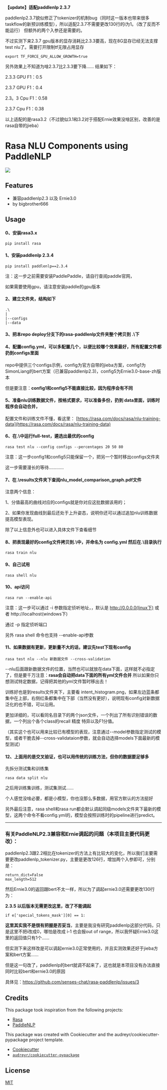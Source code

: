 **【update】适配paddlenlp 2.3.7**

paddlenlp2.3.7貌似修正了tokenizer的机制bug（同时这一版本也带来很多taskflow的新预训练模型），所以适配2.3.7不需要更改130行的i为1。（改了反而不能运行）
但额外的两个入参还是需要的。

不过实测下来2.3.7 gpu版本的显存消耗比2.3.3要高，现在8G显存已经无法支撑test nlu了。需要打开限制tf无限占用显存

`export TF_FORCE_GPU_ALLOW_GROWTH=true`

另外效果上不知道为啥2.3.7比2.3.3要下降…… 结果如下：

2.3.3 GPU F1：0.5

2.3.7 GPU F1：0.4

2.3。3 Cpu F1：0.58

2.3.7 Cpu F1：0.38

以上适配的是rasa3.2（不过貌似3.1和3.2对于搭配Ernie效果没啥区别，改善的是rasa自带的jieba）

# Rasa NLU Components using PaddleNLP

[![](https://img.shields.io/pypi/v/rasa_paddlenlp.svg)](https://pypi.python.org/pypi/rasa_paddlenlp)


## Features

- 兼容paddlenlp2.3 以及 Ernie3.0
- by bigbrother666

## Usage
#### 0、安装rasa3.x

```shell
pip install rasa
```

#### 1、安装paddlenlp 2.3.4

```shell
pip install paddlenlp==2.3.4
```
注：这一步之前需要安装PaddlePaddle，请自行查阅paddle官网，

如果需要使用gpu，请注意安装paddle的gpu版本

#### 2、建立文件夹，结构如下

```
.\
|
|--configs
|--data
```

#### 3、把本repo deploy分支下的rasa-paddlenlp文件夹整个拷贝到 .\下

#### 4、配置config.yml，可以多配置几个，以便比较哪个效果最好，所有配置文件都扔到configs里面

repo中提供三个configs示例，config为官方自带的jieba方案，config1为SimonLiang的bert方案（已兼容paddlenlp2.3)，config5为Ernie3.0-base-zh版本

但是要注意：**config1和config5不能直接比较，因为程序会有不同**

#### 5、准备nlu训练数据文件，按格式要求，可以准备多份，扔到 data里面，训练时程序会自动合并，

配置文件和训练文件不懂，看这里： [https://rasa.com/docs/rasa/nlu-training-data](https://rasa.com/docs/rasa/nlu-training-data)

#### 6、在.\中运行full-test，遴选出最优的config

```shell
rasa test nlu --config configs --percentages 20 50 80
```

注意：这一步config1和config5只能保留一个，把另一个暂时移出configs文件夹

这一步需要漫长的等待…………

#### 7、在.\results文件夹下查阅nlu_model_comparison_graph.pdf文件

注意两个信息：

1、分值最高的曲线对应的configs就是你对应这批数据该用的；

2、如果你发现曲线到最后还处于上升姿态，说明你还可以通过追加nlu训练数据提高模型表现。

除了以上信息外也可以进入具体文件下查看细节

#### 8、把表现最好的config文件拷贝到.\中，并命名为 config.yml 然后在.\目录执行

```shell
rasa train nlu
```

#### 9、自己试用

```shell
rasa shell nlu
```

#### 10、api访问

```shell
rasa run --enable-api
```

注意：这一步可以通过 -i 参数指定侦听地址，，默认是 http://0.0.0.0(linux下) 或者 http://localhost(windows下)

通过 -p 指定侦听端口

另外 rasa shell 命令也支持 --enable-api参数

#### 11、如果数据有更新，更新量不大的话，建议先test下现有config

```shell
rasa test nlu --nlu 新数据文件 --cross-validation
```

--nlu后面跟新数据文件的位置，当然也可以就放在data下面，这样就不必指定了，但是要千万注意：**rasa会自动把data下面的所有yml文件合并** 所以如果你只想测试特定数据，记得把其他的yml文件暂时移出去！

训练好也是到results文件夹下，主要看 intent_histogram.png，如果左边蓝条都集中在上部，右侧红条都集中在下部（当然没有更好），说明现有config对新数据泛化的也不错，可以沿用。

更加详细的，可以看同名目录下的两个json文件，一个列出了所有识别错误的数据，一个列出个各个class的recall 精度 特异以及F1分值。

（其实这个也可以用来比较已有模型的表现，注意通过--model参数指定测试的模型，或者干脆去掉--cross-validataion参数，就会自动选择models下面最新的模型测试）

#### 12、上面用的是交叉验证，也可以用传统的训练方法，但你的数据要足够多

先拆分测试集和训练集

```shell
rasa data split nlu
```

之后用训练集训练，测试集测试……

个人感觉没啥必要，都是小模型，你也没那么多数据，用官方默认的方法挺好

另外最后注意，rasa shell和rasa run都会默认调起同级models文件夹下最新的模型，这两个命令不看config.yml的，模型会按照训练时的pipeline进行predict。

-------------

### 有关PaddleNLP2.3兼容和Ernie调起的问题（本项目主要代码更改）：

paddlenlp2.3跟2.2相比在tokenizer的方法上有比较大的变化，所以我们主要需要更改paddlenlp_tokenizer.py，主要是更改126行，增加两个入参即可，分别是：

```
return_dict=False
max_length=512
```

然后Ernie3.0的返回跟bert不太一样，所以为了调起ernie3.0还需要更改130行为：

**2.3.5 以后版本无需更改这里，改了不能调起**

```
if e['special_tokens_mask'][0] == 1:
```

**这里其实我不是很有把握是否妥当**，主要是我没有研究paddlenlp这部分代码，只是这里不把i改成0，哪怕是改成 i-1 也会报out of range，所以我怀疑Ernie3.0这里的返回值只有1个……

但实测下来这样改是可以调起ernie3.0正常使用的，并且实测效果还好于jieba方案和bert方案……

但是这一句改了，paddlenlp的bert就调不起来了，这也就是本项目没有办法直接同时比较bert和ernie3.0的原因

具体见：https://github.com/senses-chat/rasa-paddlenlp/issues/3

## Credits

This package took inspiration from the following projects:

- [Rasa](https://github.com/rasahq/rasa)
- [PaddleNLP](https://github.com/PaddlePaddle/PaddleNLP)

This package was created with Cookiecutter and the audreyr/cookiecutter-pypackage project template.

- [Cookiecutter](https://github.com/audreyr/cookiecutter)
- [`audreyr/cookiecutter-pypackage`](https://github.com/audreyr/cookiecutter-pypackage)

## License

[MIT](./LICENSE)
